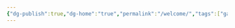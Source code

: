 ```yaml
---
{"dg-publish":true,"dg-home":"true","permalink":"/welcome/","tags":["gardenEntry"],"dgPassFrontmatter":true,"noteIcon":"","created":"2024-12-24T13:56:28.000+08:00","updated":"2025-03-27T11:33:08.032+08:00"}
---
```


